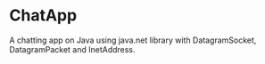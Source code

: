 # ChatApp
A chatting app on Java using java.net library with DatagramSocket, DatagramPacket and InetAddress.
